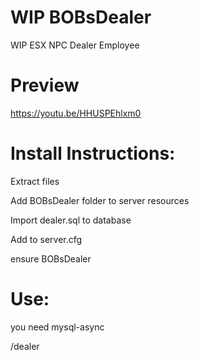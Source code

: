 # WIP BOBsDealer

 WIP ESX NPC Dealer Employee
 
# Preview

https://youtu.be/HHUSPEhlxm0

# Install Instructions:
Extract files

Add BOBsDealer folder to server resources

Import dealer.sql to database

Add to server.cfg

ensure BOBsDealer

# Use:

you need mysql-async

/dealer
